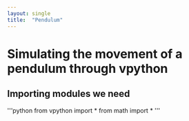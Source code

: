 ```yaml
---
layout: single
title:  "Pendulum"
---
```


# Simulating the movement of a pendulum through vpython

## Importing modules we need

'''python
from vpython import * 
from math import *
'''
